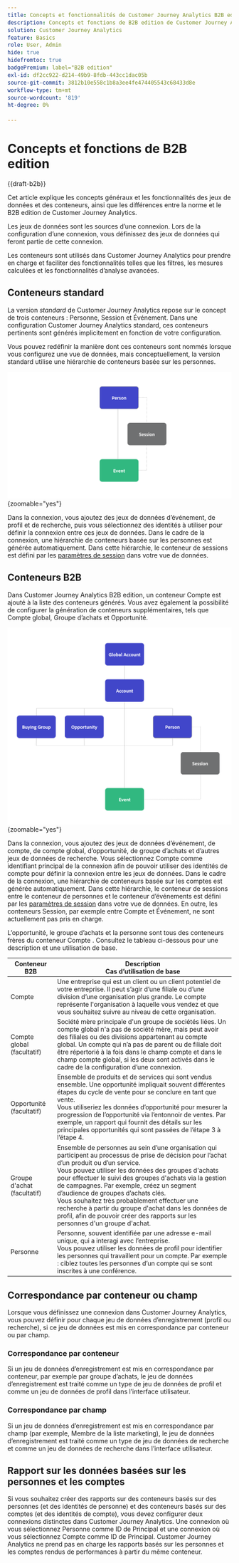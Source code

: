 ```yaml
---
title: Concepts et fonctionnalités de Customer Journey Analytics B2B edition
description: Concepts et fonctions de B2B edition de Customer Journey Analytics.
solution: Customer Journey Analytics
feature: Basics
role: User, Admin
hide: true
hidefromtoc: true
badgePremium: label="B2B edition"
exl-id: df2cc922-d214-49b9-8fdb-443cc1dac05b
source-git-commit: 3812b10e558c1b8a3ee4fe474405543c68433d8e
workflow-type: tm+mt
source-wordcount: '819'
ht-degree: 0%

---
```


# Concepts et fonctions de B2B edition

{{draft-b2b}}

Cet article explique les concepts généraux et les fonctionnalités des jeux de données et des conteneurs, ainsi que les différences entre la norme et le B2B edition de Customer Journey Analytics.

Les jeux de données sont les sources d’une connexion. Lors de la configuration d’une connexion, vous définissez des jeux de données qui feront partie de cette connexion.

Les conteneurs sont utilisés dans Customer Journey Analytics pour prendre en charge et faciliter des fonctionnalités telles que les filtres, les mesures calculées et les fonctionnalités d’analyse avancées.




## Conteneurs standard

La version *standard* de Customer Journey Analytics repose sur le concept de trois conteneurs : Personne, Session et Événement. Dans une configuration Customer Journey Analytics standard, ces conteneurs pertinents sont générés implicitement en fonction de votre configuration.

Vous pouvez redéfinir la manière dont ces conteneurs sont nommés lorsque vous configurez une vue de données, mais conceptuellement, la version standard utilise une hiérarchie de conteneurs basée sur les personnes.

![B2C](assets/b2c-containers.svg){zoomable="yes"}

Dans la connexion, vous ajoutez des jeux de données d’événement, de profil et de recherche, puis vous sélectionnez des identités à utiliser pour définir la connexion entre ces jeux de données. Dans le cadre de la connexion, une hiérarchie de conteneurs basée sur les personnes est générée automatiquement. Dans cette hiérarchie, le conteneur de sessions est défini par les [paramètres de session](/help/data-views/session-settings.md) dans votre vue de données.


## Conteneurs B2B

Dans Customer Journey Analytics B2B edition, un conteneur Compte est ajouté à la liste des conteneurs générés.  Vous avez également la possibilité de configurer la génération de conteneurs supplémentaires, tels que Compte global, Groupe d’achats et Opportunité.

![B2B](assets/b2b-containers.svg){zoomable="yes"}

Dans la connexion, vous ajoutez des jeux de données d’événement, de compte, de compte global, d’opportunité, de groupe d’achats et d’autres jeux de données de recherche. Vous sélectionnez Compte comme identifiant principal de la connexion afin de pouvoir utiliser des identités de compte pour définir la connexion entre les jeux de données. Dans le cadre de la connexion, une hiérarchie de conteneurs basée sur les comptes est générée automatiquement. Dans cette hiérarchie, le conteneur de sessions entre le conteneur de personnes et le conteneur d’événements est défini par les [paramètres de session](/help/data-views/session-settings.md) dans votre vue de données. En outre, les conteneurs Session, par exemple entre Compte et Événement, ne sont actuellement pas pris en charge.

L’opportunité, le groupe d’achats et la personne sont tous des conteneurs frères du conteneur Compte . Consultez le tableau ci-dessous pour une description et une utilisation de base.

| Conteneur B2B | Description<br/>Cas d’utilisation de base |
|---|---|
| Compte | Une entreprise qui est un client ou un client potentiel de votre entreprise. Il peut s’agir d’une filiale ou d’une division d’une organisation plus grande. Le compte représente l&#39;organisation à laquelle vous vendez et que vous souhaitez suivre au niveau de cette organisation. |
| Compte global (facultatif) | Société mère principale d&#39;un groupe de sociétés liées. Un compte global n&#39;a pas de société mère, mais peut avoir des filiales ou des divisions appartenant au compte global. Un compte qui n’a pas de parent ou de filiale doit être répertorié à la fois dans le champ compte et dans le champ compte global, si les deux sont activés dans le cadre de la configuration d’une connexion. |
| Opportunité (facultatif) | Ensemble de produits et de services qui sont vendus ensemble. Une opportunité impliquait souvent différentes étapes du cycle de vente pour se conclure en tant que vente.<br>Vous utiliseriez les données d’opportunité pour mesurer la progression de l’opportunité via l’entonnoir de ventes. Par exemple, un rapport qui fournit des détails sur les principales opportunités qui sont passées de l’étape 3 à l’étape 4. |
| Groupe d&#39;achat (facultatif) | Ensemble de personnes au sein d’une organisation qui participent au processus de prise de décision pour l’achat d’un produit ou d’un service. <br/>Vous pouvez utiliser les données des groupes d&#39;achats pour effectuer le suivi des groupes d&#39;achats via la gestion de campagnes. Par exemple, créez un segment d’audience de groupes d’achats clés.<br/> Vous souhaitez très probablement effectuer une recherche à partir du groupe d&#39;achat dans les données de profil, afin de pouvoir créer des rapports sur les personnes d&#39;un groupe d&#39;achat. |
| Personne | Personne, souvent identifiée par une adresse e-mail unique, qui a interagi avec l’entreprise. <br/>Vous pouvez utiliser les données de profil pour identifier les personnes qui travaillent pour un compte. Par exemple : ciblez toutes les personnes d’un compte qui se sont inscrites à une conférence. |


## Correspondance par conteneur ou champ

Lorsque vous définissez une connexion dans Customer Journey Analytics, vous pouvez définir pour chaque jeu de données d’enregistrement (profil ou recherche), si ce jeu de données est mis en correspondance par conteneur ou par champ.

### Correspondance par conteneur

Si un jeu de données d’enregistrement est mis en correspondance par conteneur, par exemple par groupe d’achats, le jeu de données d’enregistrement est traité comme un type de jeu de données de profil et comme un jeu de données de profil dans l’interface utilisateur.

### Correspondance par champ

Si un jeu de données d’enregistrement est mis en correspondance par champ (par exemple, Membre de la liste marketing), le jeu de données d’enregistrement est traité comme un type de jeu de données de recherche et comme un jeu de données de recherche dans l’interface utilisateur.



## Rapport sur les données basées sur les personnes et les comptes

Si vous souhaitez créer des rapports sur des conteneurs basés sur des personnes (et des identités de personne) et des conteneurs basés sur des comptes (et des identités de compte), vous devez configurer deux connexions distinctes dans Customer Journey Analytics. Une connexion où vous sélectionnez Personne comme ID de Principal et une connexion où vous sélectionnez Compte comme ID de Principal. Customer Journey Analytics ne prend pas en charge les rapports basés sur les personnes et les comptes rendus de performances à partir du même conteneur.
